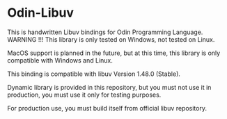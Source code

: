 # Odin-Libuv

This is handwritten Libuv bindings for Odin Programming Language.
WARNING !!! This library is only tested on Windows, not tested on Linux.

MacOS support is planned in the future, but at this time, this library is only compatible with Windows and Linux.

This binding is compatible with libuv Version 1.48.0 (Stable).

Dynamic library is provided in this repository, but you must not use it in production, you must use it only for testing purposes.

For production use, you must build itself from official libuv repository.
